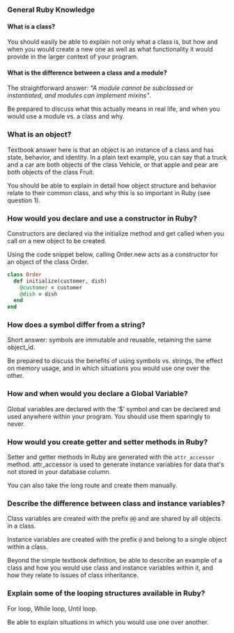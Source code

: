 ### General Ruby Knowledge
#### What is a class?
You should easily be able to explain not only what a class is, but how and when you would create a new one as well as what functionality it would provide in the larger context of your program.

#### What is the difference between a class and a module?
The straightforward answer: *"A module cannot be subclassed or instantiated, and modules can implement mixins"*.

Be prepared to discuss what this actually means in real life, and when you would use a module vs. a class and why.

### What is an object?
Textbook answer here is that an object is an instance of a class and has state, behavior, and identity. In a plain text example, you can say that a truck and a car are both objects of the class Vehicle, or that apple and pear are both objects of the class Fruit.

You should be able to explain in detail how object structure and behavior relate to their common class, and why this is so important in Ruby (see question 1).

### How would you declare and use a constructor in Ruby?
Constructors are declared via the initialize method and get called when you call on a new object to be created.

Using the code snippet below, calling Order.new acts as a constructor for an object of the class Order.

```ruby
class Order
  def initialize(customer, dish)
    @customer = customer
    @dish = dish
  end
end
```

### How does a symbol differ from a string?
Short answer: symbols are immutable and reusable, retaining the same object_id.

Be prepared to discuss the benefits of using symbols vs. strings, the effect on memory usage, and in which situations you would use one over the other.

### How and when would you declare a Global Variable?
Global variables are declared with the ‘$’ symbol and can be declared and used anywhere within your program. You should use them sparingly to never.

### How would you create getter and setter methods in Ruby?
Setter and getter methods in Ruby are generated with the `attr_accessor` method. attr_accessor is used to generate instance variables for data that's not stored in your database column.

You can also take the long route and create them manually.

### Describe the difference between class and instance variables?
Class variables are created with the prefix `@@` and are shared by all objects in a class.

Instance variables are created with the prefix `@` and belong to a single object within a class.

Beyond the simple textbook definition, be able to describe an example of a class and how you would use class and instance variables within it, and how they relate to issues of class inheritance.

### Explain some of the looping structures available in Ruby?
For loop, While loop, Until loop.

Be able to explain situations in which you would use one over another.
